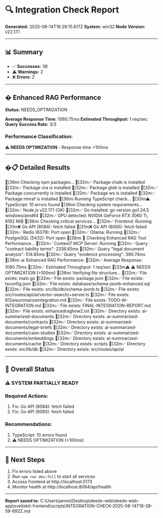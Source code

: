 # 🔍 Integration Check Report

**Generated:** 2025-08-14T16:29:15.617Z
**System:** win32
**Node Version:** v22.17.1

---

## 📊 Summary

- ✅ **Successes:** 38
- ⚠️ **Warnings:** 2
- ❌ **Errors:** 2

---

## � Enhanced RAG Performance


**Status:** NEEDS_OPTIMIZATION

**Average Response Time:** 1080.75ms
**Estimated Throughput:** 1 req/sec
**Query Success Rate:** 3/3

### Performance Classification:
⚠️ **NEEDS OPTIMIZATION** - Response time >100ms



---

## �📋 Detailed Results

[36mℹ️  Checking npm packages...
[32m✅  Package chalk is installed
[32m✅  Package ora is installed
[32m✅  Package glob is installed
[32m✅  Package concurrently is installed
[32m✅  Package ws is installed
[32m✅  Package rimraf is installed
[36mℹ️  Running TypeScript check...
[33m⚠️  TypeScript: 10 errors found
[36mℹ️  Checking system requirements...
[32m✅  Node.js v22.17.1 (OK)
[32m✅  Go installed: go version go1.24.5 windows/amd64
[32m✅  GPU detected: NVIDIA GeForce RTX 3060 Ti, 8192 MiB
[36mℹ️  Checking critical services...
[32m✅  Frontend: Running
[31m❌  Go API (8084): fetch failed
[31m❌  Go API (8085): fetch failed
[32m✅  Redis (6379): Port open
[32m✅  Ollama: Running
[32m✅  PostgreSQL (5432): Port open
[36mℹ️  🚀 Checking Enhanced RAG Tool Performance...
[32m✅  Context7 MCP Server: Running
[32m✅  Query "contract liability terms": 2336.65ms
[32m✅  Query "legal document analysis": 514.85ms
[32m✅  Query "evidence processing": 390.74ms
[36mℹ️  📊 Enhanced RAG Performance:
[32m✅     Average Response: 1080.75ms
[32m✅     Estimated Throughput: 1 req/sec
[33m⚠️     ⚠️  NEEDS OPTIMIZATION (>100ms)
[36mℹ️  Verifying file structure...
[32m✅  File exists: main.go
[32m✅  File exists: package.json
[32m✅  File exists: tsconfig.json
[32m✅  File exists: database/schema-jsonb-enhanced.sql
[32m✅  File exists: src/lib/db/schema-jsonb.ts
[32m✅  File exists: src/routes/api/ai/vector-search/+server.ts
[32m✅  File exists: 812aisummarizeintegration.md
[32m✅  File exists: TODO-AI-INTEGRATION.md
[32m✅  File exists: FINAL-INTEGRATION-REPORT.md
[32m✅  File exists: enhancedraghow2.txt
[32m✅  Directory exists: ai-summarized-documents
[32m✅  Directory exists: ai-summarized-documents/contracts
[32m✅  Directory exists: ai-summarized-documents/legal-briefs
[32m✅  Directory exists: ai-summarized-documents/case-studies
[32m✅  Directory exists: ai-summarized-documents/embeddings
[32m✅  Directory exists: ai-summarized-documents/cache
[32m✅  Directory exists: scripts
[32m✅  Directory exists: src/lib/db
[32m✅  Directory exists: src/routes/api/ai

---

## 🚦 Overall Status

### ⚠️ SYSTEM PARTIALLY READY


### Required Actions:
1. Fix: Go API (8084): fetch failed
2. Fix: Go API (8085): fetch failed



### Recommendations:
1. TypeScript: 10 errors found
2.    ⚠️  NEEDS OPTIMIZATION (>100ms)


---

## 🚀 Next Steps

1. Fix errors listed above
2. Run `npm run dev:full` to start all services
3. Access frontend at http://localhost:5173
4. Monitor health at http://localhost:8084/api/health

---

**Report saved to:** C:\Users\james\Desktop\deeds-web\deeds-web-app\sveltekit-frontend\scripts\INTEGRATION-CHECK-2025-08-14T16-28-59-692Z.md

